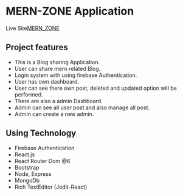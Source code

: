 # MERN-ZONE Application

Live Site[MERN_ZONE](https://mern-zone.web.app/) 

## Project features
*  This is a Blog sharing Application.
*  User can share  mern related Blog.
*  Login system with using firebase Authentication.
*  User has own dashboard.
*  User can see there own post, deleted and updated option will be performed.
*  There are also a admin Dashboard.
*  Admin can see all user post and also manage all post.
*  Admin can create a new admin.

## Using Technology
*  Firebase Authentication
*  React.js
*  React Router Dom @6
*  Bootstrap
*  Node, Express
*  MongoDb
*  Rich TextEditor (Jodit-React)
